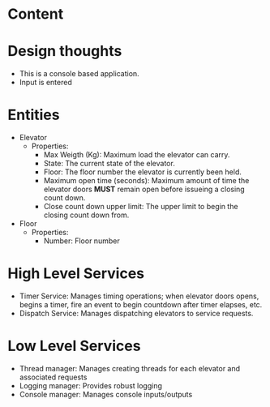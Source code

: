 # Content

# Design thoughts
- This is a console based application.
- Input is entered 

# Entities
- Elevator
    - Properties:
        - Max Weigth (Kg): Maximum load the elevator can carry.
        - State: The current state of the elevator.
        - Floor: The floor number the elevator is currently been held.
        - Maximum open time (seconds): Maximum amount of time the elevator doors **MUST** remain open before issueing a closing count down.
        - Close count down upper limit: The upper limit to begin the closing count down from.
- Floor
    - Properties:
        - Number: Floor number

# High Level Services
- Timer Service: Manages timing operations; when elevator doors opens, begins a timer, fire an event to begin countdown after timer elapses, etc.
- Dispatch Service: Manages dispatching elevators to service requests.

# Low Level Services
- Thread manager: Manages creating threads for each elevator and associated requests
- Logging manager: Provides robust logging
- Console manager: Manages console inputs/outputs